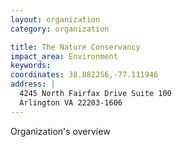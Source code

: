 ```yaml
---
layout: organization
category: organization

title: The Nature Conservancy
impact_area: Environment
keywords: 
coordinates: 38.882256,-77.111946
address: |
  4245 North Fairfax Drive Suite 100
  Arlington VA 22203-1606
---
```

Organization's overview
